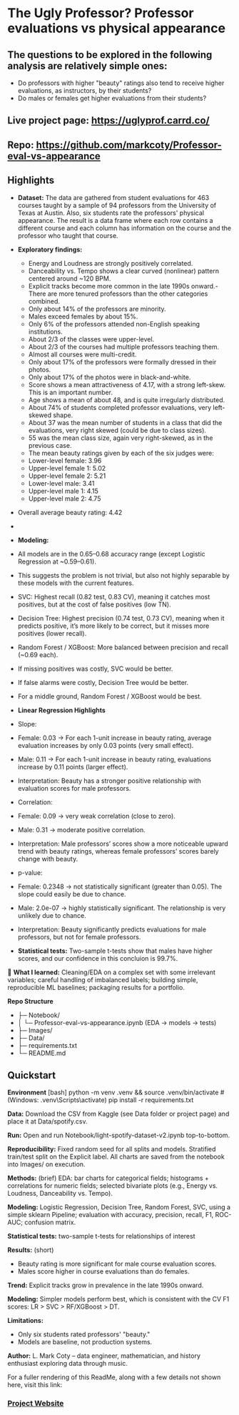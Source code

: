 # The Ugly Professor? Professor evaluations vs physical appearance

## The questions to be explored in the following analysis are relatively simple ones: 
- Do professors with higher "beauty" ratings also tend to receive higher evaluations, as instructors, by their students?
- Do males or females get higher evaluations from their students?

## Live project page: https://uglyprof.carrd.co/
## Repo: https://github.com/markcoty/Professor-eval-vs-appearance

## Highlights

- **Dataset:** The data are gathered from student evaluations for 463 courses taught by a sample of 94 professors from the University of Texas at Austin. Also, six students rate the professors' physical appearance. The result is a data frame where each row contains a different course and each column has information on the course and the professor who taught that course. 
- **Exploratory findings:**
  - Energy and Loudness are strongly positively correlated.
  - Danceability vs. Tempo shows a clear curved (nonlinear) pattern centered around ~120 BPM.
  - Explicit tracks become more common in the late 1990s onward.- There are more tenured professors than the other categories combined.
  - Only about 14% of the professors are minority.
  - Males exceed females by about 15%.
  - Only 6% of the professors attended non-English speaking institutions.
  - About 2/3 of the classes were upper-level.
  - About 2/3 of the courses had multiple professors teaching them.
  - Almost all courses were multi-credit.
  - Only about 17% of the professors were formally dressed in their photos.
  - Only about 17% of the photos were in black-and-white.
  -  Score shows a mean attractiveness of 4.17, with a strong left-skew. This is an important number.
  - Age shows a mean of about 48, and is quite irregularly distributed.
  - About 74% of students completed professor evaluations, very left-skewed shape.
  - About 37 was the mean number of students in a class that did the evaluations, very right skewed (could be due to class sizes).
  - 55 was the mean class size, again very right-skewed, as in the previous case.
  - The mean beauty ratings given by each of the six judges were:
   - Lower-level female: 3.96
   - Upper-level female 1: 5.02
   - Upper-level female 2: 5.21
   - Lower-level male: 3.41
   - Upper-level male 1: 4.15
   - Upper-level male 2: 4.75
 - Overall average beauty rating: 4.42
 - 
- **Modeling:** 
 - All models are in the 0.65–0.68 accuracy range (except Logistic Regression at ~0.59–0.61).
 - This suggests the problem is not trivial, but also not highly separable by these models with the current features.
 - SVC: Highest recall (0.82 test, 0.83 CV), meaning it catches most positives, but at the cost of false positives (low TN).
 - Decision Tree: Highest precision (0.74 test, 0.73 CV), meaning when it predicts positive, it’s more likely to be correct, but it misses more positives (lower recall).
 - Random Forest / XGBoost: More balanced between precision and recall (~0.69 each).
 - If missing positives was costly, SVC would be better.
 - If false alarms were costly, Decision Tree would be better.
 - For a middle ground, Random Forest / XGBoost would be best.

- **Linear Regression Highlights**
 - Slope:
  - Female: 0.03 → For each 1-unit increase in beauty rating, average evaluation increases by only 0.03 points (very small effect).
  - Male: 0.11 → For each 1-unit increase in beauty rating, evaluations increase by 0.11 points (larger effect).
  - Interpretation: Beauty has a stronger positive relationship with evaluation scores for male professors.
 - Correlation:
  - Female: 0.09 → very weak correlation (close to zero).
  - Male: 0.31 → moderate positive correlation.
  - Interpretation: Male professors’ scores show a more noticeable upward trend with beauty ratings, whereas female professors’ scores barely change with beauty.
 - p-value:
  - Female: 0.2348 → not statistically significant (greater than 0.05). The slope could easily be due to chance.
  - Male: 2.0e-07 → highly statistically significant. The relationship is very unlikely due to chance.
  - Interpretation: Beauty significantly predicts evaluations for male professors, but not for female professors.

- **Statistical tests:** Two-sample t-tests show that males have higher scores, and our confidence in this concluion is 99.7%.

🎯 **What I learned:** Cleaning/EDA on a complex set with some irrelevant variables; careful handling of imbalanced labels; building simple, reproducible ML baselines; packaging results for a portfolio.

**Repo Structure**

- ├─ Notebook/
- │ └─ Professor-eval-vs-appearance.ipynb (EDA → models → tests)
- ├─ Images/ 
- ├─ Data/ 
- ├─ requirements.txt
- └─ README.md

## Quickstart ##

**Environment**
[bash]
python -m venv .venv && source .venv/bin/activate   # (Windows: .venv\Scripts\activate)
pip install -r requirements.txt

**Data:**
Download the CSV from Kaggle (see Data folder or project page) and place it at Data/spotify.csv.

**Run:**
Open and run Notebook/light-spotify-dataset-v2.ipynb top-to-bottom.

**Reproducibility:**
Fixed random seed for all splits and models.
Stratified train/test split on the Explicit label.
All charts are saved from the notebook into Images/ on execution.

**Methods:** (brief)
EDA: bar charts for categorical fields; histograms + correlations for numeric fields; selected bivariate plots (e.g., Energy vs. Loudness, Danceability vs. Tempo).

**Modeling:** Logistic Regression, Decision Tree, Random Forest, SVC, using a simple sklearn Pipeline; evaluation with accuracy, precision, recall, F1, ROC-AUC; confusion matrix.

**Statistical tests:** two-sample t-tests for relationships of interest

**Results:** (short)
 - Beauty rating is more significant for male course evaluation scores.
 - Males score higher in course evaluations than do females.

**Trend:** Explicit tracks grow in prevalence in the late 1990s onward.

**Modeling:** Simpler models perform best, which is consistent with the CV F1 scores: LR > SVC > RF/XGBoost > DT.

**Limitations:**
- Only six students rated professors' "beauty."
- Models are baseline, not production systems.

**Author:**
L. Mark Coty – data engineer, mathematician, and history enthusiast exploring data through music.



For a fuller rendering of this ReadMe, along with a few details not shown here, visit this link:
### [Project Website](https://uglyprof.carrd.co/ "The Ugly Professor?")
